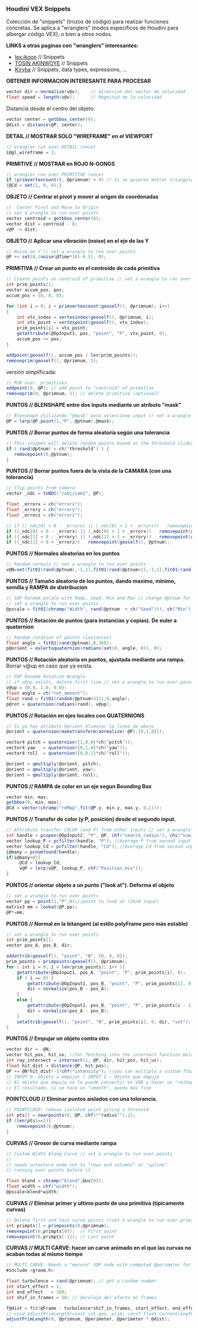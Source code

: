 ### Houdini VEX  Snippets

Colección de "snippets" (trozos de código) para realizar funciones concretas. Se aplica a "wranglers" (nodos específicos de Houdini para albergar código VEX), o bien a otros nodos.   

**LINKS a otras paginas con "wranglers" interesantes:**    
- [lex.ikoon](http://lex.ikoon.cz/vex-snippets/) // Snippets    
- [TOSIN AKINWOYE](https://tosinakinwoye.com/2017/01/23/houdini-vex-snippets/) // Snippets   
- [Kiryha](https://github.com/kiryha/Houdini/wiki/vex-snippets) // Snippets, data types, expressions, ...    


**OBTENER INFORMACION INTERESANTE PARA PROCESAR** 
```C#
vector dir = normalize(v@v);    // direccion del vector de velocidad
float speed = length(v@v);      // Magnitud de la velocidad
```   
Distancia desde el centro del objeto:
```C#
vector center = getbbox_center(0);
@dist = distance(@P, center);
```   

**DETAIL // MOSTRAR SOLO "WIREFRAME" en el VIEWPORT** 
```C#
// wrangler run over DETAIL (once)
i@gl_wireframe = 1;
```
**PRIMITIVE // MOSTRAR en ROJO N-GONGS** 
```C#
// wrangler run over PRIMITIVE (once)
if (primvertexcount(0, @primnum) > 4) // Si se quieren motrar triangulos poner "<"
{@Cd = set(1, 0, 0);}
```
**OBJETO // Centrar el pivot y mover al origen de coordenadas** 
```C#
//  Center Pivot and Move to Origin
// set a wrangle to run over points
vector centroid = getbbox_center(0);
vector dist = centroid - 0;
v@P -= dist;
```
**OBJETO // Aplicar una vibración (noise) en el eje de las Y** 
```C#
// Noise on Y // set a wrangle to run over points
@P += set(0,(noise(@Time*10)-0.5), 0);
```
**PRIMITIVA // Crear un punto en el centroide de cada primitiva** 
```C#
// Create points on centroid of primitive // set a wrangle to run over primitives
int prim_points[];
vector accum_pos, pos;
accum_pos = {0, 0, 0};

for (int i = 0; i < primvertexcount(geoself(), @primnum); i++)
{
    int vtx_index = vertexindex(geoself(), @primnum, i);
    int vtx_point = vertexpoint(geoself(), vtx_index); 
    prim_points[i] = vtx_point;
    getattribute(@OpInput1, pos, "point", "P", vtx_point, 0);
    accum_pos += pos;
}

addpoint(geoself(), accum_pos / len(prim_points));
removeprim(geoself(), @primnum, 1);
```
versión simplificada:   
```C#
// RUN over  primitives
addpoint(0, @P); // add point to "centroid" of primitive
removeprim(0, @primnum, 1); // delete primitive (optional)
```
**PUNTOS // BLENSHAPE entre dos inputs mediante un atributo "mask"** 
```C#
// Blenshape utilizando "@mask" para selecciona input // set a wrangle to run over points
@P = lerp(@P,point(1,"P", @ptnum),@mask);
```
**PUNTOS // Borrar puntos de forma aleatoria según una tolerancia** 
```C#
// This snippet will delete random points based on the threshold slider // set a wrangle to run over points
if ( rand(@ptnum) > ch('threshold') ) {
   removepoint(0,@ptnum);
}
```
**PUNTOS // Borrar puntos fuera de la vista de la CAMARA (con una tolerancia)** 
```C#
// Clip points from camera
vector _ndc = toNDC("/obj/cam1", @P);

float _errorx = ch("errorx");
float _errory = ch("errory");
float _errorz = ch("errorz");

// if ((_ndc[0] < 0 - _errorx) || (_ndc[0] > 1 + _errorx))   removepoint(geoself(), @ptnum,1); // Borrar tambien primitivas asociadas
if ((_ndc[0] < 0 - _errorx) || (_ndc[0] > 1 + _errorx))   removepoint(geoself(), @ptnum);
if ((_ndc[1] < 0 - _errory) || (_ndc[1] > 1 + _errory))   removepoint(geoself(), @ptnum);
if ((_ndc[2] > 0 + _errorz))   removepoint(geoself(), @ptnum);
```


**PUNTOS // Normales aleatorias en los puntos** 
```C#
// Random normals // set a wrangle to run over points
v@N=set(fit01(rand(@ptnum),-1,1),fit01(rand(@ptnum+1),-1,1),fit01(rand(@ptnum+2),-1,1));
```
**PUNTOS // Tamaño aleatorio de los puntos, dando maximo, minimo, semilla y RAMPA de distribucion** 
```C#
// SOP Random pscale with Ramp, Seed, Min and Max // change @ptnum for @id in POPs
// set a wrangle to run over points
@pscale = fit01(chramp("Width", rand(@ptnum  + ch("Seed"))), ch("Min"), ch("Max"));
```
**PUNTOS // Rotación de puntos (para instancias y copias). De euler a quaternion** 
```C#
// Random rotation of points (instances)
float angle = fit01(rand(@ptnum),0,360);
p@orient = eulertoquaternion(radians(set(0, angle, 0)), 0);
```
**PUNTOS // Rotación aleatoria en puntos, ajustada mediante una rampa.**
Borrar v@up en caso que ya exista.
```C#
// SOP Random Rotation Wrangle
// if v@up exists, delete first line // set a wrangle to run over points
v@up = {0.0, 1.0, 0.0};
float angle = ch("rot_amount");
float rand = fit01(random(@ptnum+311),0,angle);
p@rot = quaternion(radians(rand), v@up);
```
**PUNTOS // Rotación en ejes locales con QUATERNIONS**
```C#
// Si ya hay atributo @orient eliminar la linea de abajo
@orient = quaternion(maketransform(normalize(-@P),{0,1,0}));

vector4 pitch = quaternion({1,0,0}*ch('pitch'));
vector4 yaw   = quaternion({0,1,0}*ch('yaw'));
vector4 roll  = quaternion({0,0,1}*ch('roll'));

@orient = qmultiply(@orient, pitch);
@orient = qmultiply(@orient, yaw);
@orient = qmultiply(@orient, roll);
```
**PUNTOS // RAMPA de color en un eje segun Bounding Box**
```C#
vector min, max;
getbbox(0, min, max);
@Cd = vector(chramp("reMap",fit(@P.y, min.y, max.y, 0,1)));
```

**PUNTOS // Transfer de color (y P, posición) desde el segundo input.**
```C#
// Attribute transfer COLOR (and P) from other inputs // set a wrangle to run over points
int handle = pcopen(@OpInput2, "P", @P, chf("search_radius"), chi("num_of_Points"));
vector lookup_P = pcfilter(handle, "P"); //Average P from second input
vector lookup_Cd = pcfilter(handle, "Cd"); //Average Cd from second input
i@many = pcnumfound(handle);
if(i@many>0){
     @Cd = lookup_Cd;
     v@P = lerp(v@P, lookup_P, chf("Position_mix"));
}
```
**PUNTOS // orientar objeto a un punto ("look at"). Deforma el objeto**
```C#
// set a wrangle to run over points
vector pp = point(1,"P",0);//point to look at (2ond input)
matrix3 mm = lookat(@P,pp);
@P*=mm;
```
**PUNTOS // Normal en la bitangent (al estilo polyFrame pero más estable)**
```C#
// set a wrangle to run over points
int prim_points[];
vector pos_A, pos_B, dir;

addattrib(geoself(), "point", "N", {0, 0, 0});
prim_points = primpoints(geoself(), @primnum);
for ( int i = 0; i < len(prim_points); i++ ){
    getattribute(@OpInput1, pos_A, "point", "P", prim_points[i], 0);
    if ( i == 0) {
        getattribute(@OpInput1, pos_B, "point", "P", prim_points[1], 0);
        dir = normalize(pos_B - pos_A);
    }
    else {
        getattribute(@OpInput1, pos_B, "point", "P", prim_points[i - 1], 0);
        dir = normalize(pos_A - pos_B);
    }
    setattrib(geoself(), "point", "N", prim_points[i], 0, dir, "set");
}
```
**PUNTOS // Empujar un objeto contra otro**
```C#
vector dir = -@N;
vector hit_pos, hit_uv; //for fetching into the intersect function below
int ray_intersect = intersect(1, @P, dir, hit_pos, hit_uv);
float hit_dist = distance(@P, hit_pos);
@P += @N*hit_dist*-1*chf("intensity"); //you can multiply a custom float to adjust the intensity
// INPUT 0: objeto a empujar / INPUT 1 : Objeto que empuja
// Al objeto que empuja se le puede convertir en VDB y hacer un "reshape" para "engordarlo"
// El resultado, si se hace un "smooth", queda más fino
```

**POINTCLOUD // Eliminar puntos aislados con una tolerancia.**
```C#
// POINTCLOUD: remove isolated point giving a thresold
int pts[] = nearpoints(0, @P, chf(""radius""),2);
if (len(pts)==1){
    removepoint(0,@ptnum);
}
```

**CURVAS // Grosor de curva mediante rampa**
```C#
// Custom Width Along Curve // set a wrangle to run over points
// 
// needs uvtexture node set to "rows and columns" or "spline"
// running over points before it

float blend = chramp("blend",@uv[0]);
float width = chf("width");
@pscale=blend*width;
```
**CURVAS // Eliminar primer y ultimo punto de una primitiva (típicamente curvas)**
```C#
// Delete first and last curve points //set a wrangle to run over primitives
int primpts[] = primpoints(0,@primnum);
removepoint(0,primpts[0]);  // First point
removepoint(0,primpts[-1]); // Last point
```
**CURVAS // MULTI CARVE: hacer un carve animado en el que las curvas no acaban todas al mismo tiempo**
```C#
// MULTI CARVE. Needs a "mesure" SOP node with computed @perimeter for prims //set a wrangle to run over primitives
#include <groom.h>

float turbulence = rand(@primnum); // get a random number
int start_effect = 1;
int end_effect   = 100;
int shif_in_frames = 50; // decalaje del efecto en frames.

f@dist = fit(@Frame - turbulence*shif_in_frames, start_effect, end_effect, 0.0, 1.0);
// void adjustPrimLength(const int geo, prim; const float currentlength, targetlength)
adjustPrimLength(0, @primnum, @perimeter, @perimeter * @dist);
```


